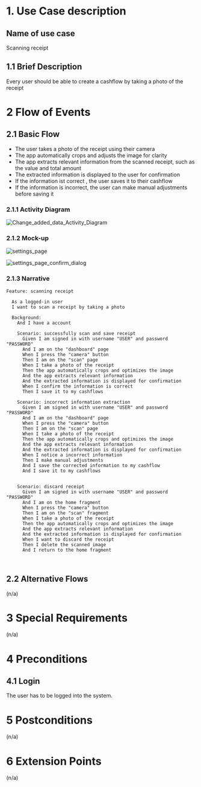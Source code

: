 # 1. Use Case description

## Name of use case

Scanning receipt

## 1.1 Brief Description

Every user should be able to create a cashflow by taking a photo of the receipt

# 2 Flow of Events

## 2.1 Basic Flow

- The user takes a photo of the receipt using their camera
- The app automatically crops and adjusts the image for clarity
- The app extracts relevant information from the scanned receipt, such as the value and total amount
- The extracted information is displayed to the user for confirmation
- If the information ist correct , the user saves it to their cashflow
- If the information is incorrect, the user can make manual adjustments before saving it

### 2.1.1 Activity Diagram
![Change_added_data_Activity_Diagram](logging_out.drawio.svg)


### 2.1.2 Mock-up
![settings_page](../UC_7_logging_out/settings_page.png)

![settings_page_confirm_dialog](../UC_7_logging_out/settings_page_confirm_dialog.png)


### 2.1.3 Narrative

```gherkin
Feature: scanning receipt

  As a logged-in user
  I want to scan a receipt by taking a photo
  
  Background: 
    And I have a account
    
    Scenario: successfully scan and save receipt 
      Given I am signed in with username "USER" and password "PASSWORD"
      And I am on the "dashboard" page
      When I press the "camera" button
      Then I am on the "scan" page
      When I take a photo of the receipt
      Then the app automatically crops and optimizes the image
      And the app extracts relevant information
      And the extracted information is displayed for confirmation
      When I confirm the information is correct
      Then I save it to my cashflows
      
    Scenario: incorrect information extraction
      Given I am signed in with username "USER" and password "PASSWORD"
      And I am on the "dashboard" page
      When I press the "camera" button
      Then I am on the "scan" page
      When I take a photo of the receipt
      Then the app automatically crops and optimizes the image
      And the app extracts relevant information
      And the extracted information is displayed for confirmation
      When I notice a incorrect information
      Then I make manual adjustments
      And I save the corrected information to my cashflow
      And I save it to my cashflows

      
    Scenario: discard receipt
      Given I am signed in with username "USER" and password "PASSWORD"
      And I am on the home fragment
      When I press the "camera" button
      Then I am on the "scan" fragment
      When I take a photo of the receipt
      Then the app automatically crops and optimizes the image
      And the app extracts relevant information
      And the extracted information is displayed for confirmation
      When I want to discard the receipt
      Then I delete the scanned image
      And I return to the home fragment
      
      

```


## 2.2 Alternative Flows

(n/a)

# 3 Special Requirements

(n/a)

# 4 Preconditions

## 4.1 Login

The user has to be logged into the system.

# 5 Postconditions

(n/a)

# 6 Extension Points

(n/a)


